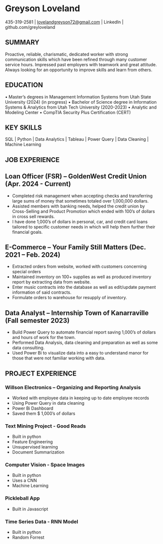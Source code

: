# Greyson Loveland
435-319-2581	| lovelandgreyson72@gmail.com | LinkedIn | github.com/greyloveland
## SUMMARY
Proactive, reliable, charismatic, dedicated worker with strong communication skills which have been refined through many customer service hours. Impressed past employers with teamwork and great attitude. Always looking for an opportunity to improve skills and learn from others. 
## EDUCATION
•	Master’s degrees in Management Information Systems from Utah State University (2024) (in progress)
•	Bachelor of Science degree in Information Systems & Analytics from Utah Tech University (2020-2023)
•	Analytic and Modeling Center
•	CompTIA Security Plus Certification (CERT)
## KEY SKILLS
 SQL | Python | Data Analytics | Tableau | Power Query | Data Cleaning | Machine Learning
## JOB EXPERIENCE
## Loan Officer (FSR) – GoldenWest Credit Union (Apr. 2024 - Current)
-	Completed risk management when accepting checks and transferring large sums of money that sometimes totaled over 1,000,000 dollars. 
-	Assisted members with banking needs, helped the credit union by Cross-Selling and Product Promotion which ended with 100’s of dollars in cross sell rewards. 
-	I have done 1,000’s of dollars in personal, car, and credit card loans tailored to specific customer needs in which will help them further their financial goals. 
## E-Commerce – Your Family Still Matters (Dec. 2021 – Feb. 2024)
-	Extracted orders from website, worked with customers concerning special orders
-	Maintained inventory on 100+ supplies as well as produced inventory report by extracting data from website.
-	Enter music contracts into the database as well as edit/update payment information of said contracts.
-	Formulate orders to warehouse for resupply of inventory. 
## Data Analyst – Internship Town of Kanarraville (Fall semester 2023)
-	Build Power Query to automate financial report saving 1,000’s of dollars and hours of work for the town.
-	Performed Data Analysis, data cleaning and preparation as well as some data consulting.
-	Used Power Bi to visualize data into a easy to understand manor for those that were not familiar working with data.
## PROJECT EXPERIENCE
### Willson Electronics – Organizing and Reporting Analysis
-	Worked with employee data in keeping up to date employee records
-	Using Power Query in data cleaning
-	Power Bi Dashboard
-	Saved them $ 1,000’s of dollars
### Text Mining Project - Good Reads
- Built in python
- Feature Engineering
- Unsupervised learning
- Document Summarization
### Computer Vision - Space Images
- Built in python
- Uses a CNN
- Machine Learning
### Pickleball App
- Built in Javascript
### Time Series Data - RNN Model
- Built in python
- Random Forrest 


